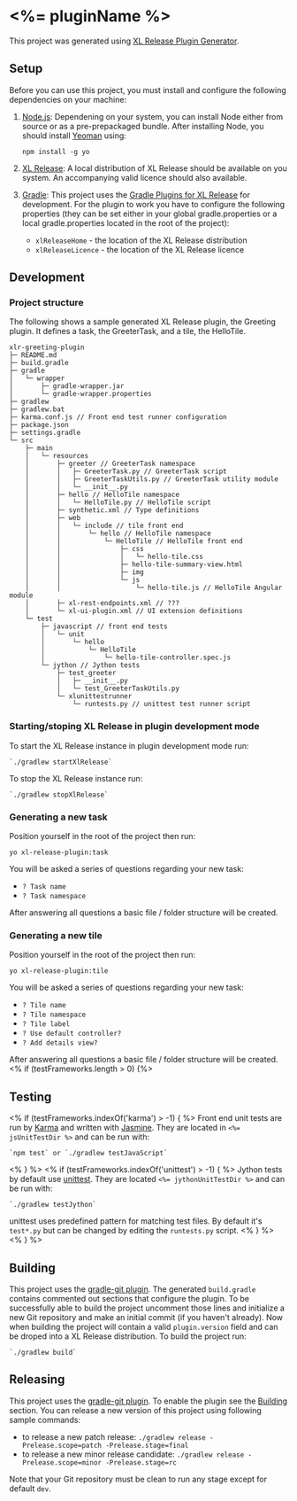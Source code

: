 # <%= pluginName %>

This project was generated using [XL Release Plugin Generator](https://github.com/xebialabs/generator-xl-release-plugin).

## Setup

Before you can use this project, you must install and configure the following dependencies on your machine:

1. [Node.js](https://nodejs.org/en/): Dependening on your system, you can install Node either from source or as a pre-prepackaged bundle. After installing Node, you should install [Yeoman](http://yeoman.io) using:

    `npm install -g yo`

2. [XL Release](https://xebialabs.com/products/xl-release/): A local distribution of XL Release should be available on you system. An accompanying valid licence should also available.

3. [Gradle](http://gradle.org/): This project uses the [Gradle Plugins for XL Release](https://github.com/xebialabs/gradle-xl-release-plugin-plugin) for development. For the plugin to work you have to configure the following properties (they can be set either in your global gradle.properties or a local gradle.properties located in the root of the project):

    * `xlReleaseHome` - the location of the XL Release distribution
    * `xlReleaseLicence` - the location of the XL Release licence 


## Development

### Project structure

The following shows a sample generated XL Release plugin, the Greeting plugin. It defines a task, the GreeterTask, and a tile, the HelloTile.

```
xlr-greeting-plugin
├─ README.md
├─ build.gradle
├─ gradle
│   └─ wrapper
│       ├─ gradle-wrapper.jar
│       └─ gradle-wrapper.properties
├─ gradlew
├─ gradlew.bat
├─ karma.conf.js // Front end test runner configuration
├─ package.json
├─ settings.gradle
└─ src
    ├─ main
    │   └─ resources
    │       ├─ greeter // GreeterTask namespace
    │       │   ├─ GreeterTask.py // GreeterTask script
    │       │   ├─ GreeterTaskUtils.py // GreeterTask utility module
    │       │   └─ __init__.py
    │       ├─ hello // HelloTile namespace
    │       │   └─ HelloTile.py // HelloTile script
    │       ├─ synthetic.xml // Type definitions
    │       ├─ web
    │       │   └─ include // tile front end
    │       │       └─ hello // HelloTile namespace
    │       │           └─ HelloTile // HelloTile front end
    │       │               ├─ css
    │       │               │   └─ hello-tile.css
    │       │               ├─ hello-tile-summary-view.html
    │       │               ├─ img
    │       │               └─ js
    │       │                   └─ hello-tile.js // HelloTile Angular module
    │       ├─ xl-rest-endpoints.xml // ???
    │       └─ xl-ui-plugin.xml // UI extension definitions
    └─ test
        ├─ javascript // front end tests
        │   └─ unit
        │       └─ hello
        │           └─ HelloTile
        │               └─ hello-tile-controller.spec.js
        └─ jython // Jython tests
            ├─ test_greeter
            │   ├─ __init__.py
            │   └─ test_GreeterTaskUtils.py
            └─ xlunittestrunner
                └─ runtests.py // unittest test runner script
```

### Starting/stoping XL Release in plugin development mode

To start the XL Release instance in plugin development mode run:

    `./gradlew startXlRelease`

To stop the XL Release instance run:

    `./gradlew stopXlRelease`

### Generating a new task

Position yourself in the root of the project then run:

`yo xl-release-plugin:task`

You will be asked a series of questions regarding your new task:

* `? Task name`
* `? Task namespace`

After answering all questions a basic file / folder structure will be created.

### Generating a new tile

Position yourself in the root of the project then run:

`yo xl-release-plugin:tile`

You will be asked a series of questions regarding your new task:

* `? Tile name`
* `? Tile namespace`
* `? Tile label`
* `? Use default controller?`
* `? Add details view?`

After answering all questions a basic file / folder structure will be created.
<% if (testFrameworks.length > 0) {%>
## Testing
<% if (testFrameworks.indexOf('karma') > -1)  { %>
Front end unit tests are run by [Karma](https://karma-runner.github.io) and written with [Jasmine](http://jasmine.github.io/). They are located in `<%= jsUnitTestDir %>` and can be run with:

    `npm test` or `./gradlew testJavaScript`
<% } %>
<% if (testFrameworks.indexOf('unittest') > -1) { %>
Jython tests by default use [unittest](https://docs.python.org/2.7/library/unittest.html). They are located `<%= jythonUnitTestDir %>` and can be run with:

    `./gradlew testJython`

unittest uses predefined pattern for matching test files. By default it's `test*.py` but can be changed by editing the `runtests.py` script.
<% } %>
<% } %>
## <a name="building">Building

This project uses the [gradle-git plugin](https://github.com/ajoberstar/gradle-git). The generated `build.gradle` contains commented out sections that configure the plugin. To be successfully able to build the project uncomment those lines and initialize a new Git repository and make an initial commit (if you haven't already). Now when building the project will contain a valid `plugin.version` field and can be droped into a XL Release distribution. To build the project run:

    `./gradlew build`

## Releasing

This project uses the [gradle-git plugin](https://github.com/ajoberstar/gradle-git). To enable the plugin see the [Building](#building) section. You can release a new version of this project using following sample commands:

* to release a new patch release: `./gradlew release -Prelease.scope=patch -Prelease.stage=final`
* to release a new minor release candidate: `./gradlew release -Prelease.scope=minor -Prelease.stage=rc`

Note that your Git repository must be clean to run any stage except for default `dev`.